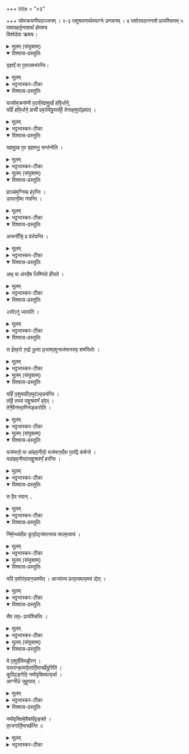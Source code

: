 +++
title = "०३"

+++
सोमक्रयणीपदाञ्जनम् । २-३ पशुश्रपणार्थस्याग्नेः प्रणयनम् ।   ४ पशोरवदाननाशे प्रायश्चित्तम्   ५ पश्वपहर्तृनाशार्थं होमश्च    
विश्वेदेवा ऋषयः।

<details><summary>मूलम् (संयुक्तम्)</summary>

य॒ज्ञव्ँ वा ए॒तत्सम्भ॑रन्ति॒ यत्सो॑म॒क्रय॑ण्यै प॒दय्ँय॑ज्ञमु॒खँ ह॑वि॒र्धाने॒ यर्हि॑ हवि॒र्धाने॒ प्राची॑ प्रव॒र्तये॑यु॒स्तर्हि॒ तेनाक्ष॒मुपा॑ञ्ज्याद्यज्ञमु॒ख ए॒व य॒ज्ञमनु॒ सन्त॑नोति
</details>

<details open><summary>विश्वास-प्रस्तुतिः</summary>

य॒ज्ञव्ँ वा ए॒तत्सम्भ॑रन्ति।  
</details>

<details><summary>मूलम्</summary>

य॒ज्ञव्ँ वा ए॒तत्सम्भ॑रन्ति।  
</details>

<details><summary>भट्टभास्कर-टीका</summary>

1अथ हविर्धानयोरक्षोपाञ्जनं विधास्यन्नाह - यज्ञं वा इत्यादि ॥ यज्ञमेवैतत्सम्भरन्ति यत्सोमक्रयण्याः पदं संभरन्ति । यज्ञस्य प्रधानोपकरणत्वात् ।
</details>

<details open><summary>विश्वास-प्रस्तुतिः</summary>

यत्सो॑म॒क्रय॑ण्यै प॒दय्ँय॑ज्ञमु॒खँ ह॑वि॒र्धाने॒,  
यर्हि॑ हवि॒र्धाने॒ प्राची॑ प्रव॒र्तये॑यु॒स्तर्हि॒ तेनाक्ष॒मुपा॑ञ्ज्यात्  ।  
</details>

<details><summary>मूलम्</summary>

यत्सो॑म॒क्रय॑ण्यै प॒दय्ँय॑ज्ञमु॒खँ ह॑वि॒र्धाने॒,  
यर्हि॑ हवि॒र्धाने॒ प्राची॑ प्रव॒र्तये॑यु॒स्तर्हि॒ तेनाक्ष॒मुपा॑ञ्ज्यात्  ।  
</details>

<details><summary>भट्टभास्कर-टीका</summary>

यज्ञमुखं हविर्धाने यज्ञस्य मुखमिव उपक्रमणमेवैते हविर्धाने भवतः । हवींषि निधीयन्ते अनयोरिति हविर्धाने शकटे । यस्मादेवं तस्मात् यर्हि यस्मिन् काले हविर्धाने प्राची प्रवर्तयेयुः तर्हि तस्मिन्काले तेन पदतृतीयेन अक्षं अक्षस्य धुरं उपाञ्ज्यात् पत्नी ।
</details>

<details open><summary>विश्वास-प्रस्तुतिः</summary>

यज्ञमु॒ख ए॒व य॒ज्ञमनु॒ सन्त॑नोति ।   
</details>

<details><summary>मूलम्</summary>

यज्ञमु॒ख ए॒व य॒ज्ञमनु॒ सन्त॑नोति ।   
</details>

<details><summary>भट्टभास्कर-टीका</summary>

यज्ञमुख एव उपक्रम एव यज्ञं समस्तं अनुसन्तनोति अनुसन्ततं करोति ॥
</details>

<details><summary>मूलम् (संयुक्तम्)</summary>

प्राञ्च॑म॒ग्निम्प्र ह॑र॒न्त्युत्पत्नी॒मा न॑य॒न्त्यन्वनाँ॑सि॒ प्र व॑र्तय॒न्त्यथ॒ वा अ॑स्यै॒ष धिष्णि॑यो हीयते॒ सोऽनु॑ ध्यायति॒ स ई॑श्व॒रो रु॒द्रो भू॒त्वा [9]  प्र॒जाम्प॒शून्यज॑मानस्य॒ शम॑यितोः
</details>

<details open><summary>विश्वास-प्रस्तुतिः</summary>

प्राञ्च॑म॒ग्निम्प्र ह॑र॒न्ति ।  
उत्पत्नी॒मा न॑यन्ति ।  
</details>

<details><summary>मूलम्</summary>

प्राञ्च॑म॒ग्निम्प्र ह॑र॒न्ति ।  
उत्पत्नी॒मा न॑यन्ति ।  
</details>

<details><summary>भट्टभास्कर-टीका</summary>

2प्राञ्चमग्निं प्रहरन्तीत्यादयो विधयः ॥ प्राञ्चं प्रहरन्ति । पत्नीमुदानयन्ति ।
</details>

<details open><summary>विश्वास-प्रस्तुतिः</summary>

अन्वनाँ॑सि॒ प्र व॑र्तयन्ति ।   
</details>

<details><summary>मूलम्</summary>

अन्वनाँ॑सि॒ प्र व॑र्तयन्ति ।   
</details>

<details><summary>भट्टभास्कर-टीका</summary>

अनांसि अनुप्रवर्तयन्ति ।
</details>

<details open><summary>विश्वास-प्रस्तुतिः</summary>

अथ॒ वा अ॑स्यै॒ष धिष्णि॑यो हीयते ।  
</details>

<details><summary>मूलम्</summary>

अथ॒ वा अ॑स्यै॒ष धिष्णि॑यो हीयते ।  
</details>

<details><summary>भट्टभास्कर-टीका</summary>

अथ वै इदानीं अस्याग्नेः धिष्णियो हीयते प्रहीयते ।
</details>

<details open><summary>विश्वास-प्रस्तुतिः</summary>

२सोऽनु॑ ध्यायति ।  
</details>

<details><summary>मूलम्</summary>

२सोऽनु॑ ध्यायति ।  
</details>

<details><summary>भट्टभास्कर-टीका</summary>

ततश्च स हीनधिष्ण्योग्निरनुध्यायति अनुचिन्तयति धिष्ण्यविरहितोहम् ।
</details>

<details open><summary>विश्वास-प्रस्तुतिः</summary>

स ई॑श्व॒रो रु॒द्रो भू॒त्वा प्र॒जाम्प॒शून्यज॑मानस्य॒ शम॑यितोः ।  
</details>

<details><summary>मूलम्</summary>

स ई॑श्व॒रो रु॒द्रो भू॒त्वा प्र॒जाम्प॒शून्यज॑मानस्य॒ शम॑यितोः ।  
</details>

<details><summary>भट्टभास्कर-टीका</summary>

स तादृशो रुद्रः क्रूरो भूत्वा यजमानस्य प्रजां पशूंश्च शमयितोः शमयितुं नाशयितुमीश्वरश्शक्त एव स्यात् ॥
</details>

<details><summary>मूलम् (संयुक्तम्)</summary>

यर्हि॑ प॒शुमाप्री॑त॒मुद॑ञ्च॒न्नय॑न्ति॒ तर्हि॒ तस्य॑ पशु॒श्रप॑णँ हरे॒त्तेनै॒वैन॑म्भा॒गिन॑ङ्करोति
</details>

<details open><summary>विश्वास-प्रस्तुतिः</summary>

यर्हि॑ प॒शुमाप्री॑त॒मुद॑ञ्च॒न्नय॑न्ति ।  
तर्हि॒ तस्य॑ पशु॒श्रप॑णँ हरे॒त् ।  
तेनै॒वैन॑म्भा॒गिन॑ङ्करोति ।  
</details>

<details><summary>मूलम्</summary>

यर्हि॑ प॒शुमाप्री॑त॒मुद॑ञ्च॒न्नय॑न्ति ।  
तर्हि॒ तस्य॑ पशु॒श्रप॑णँ हरे॒त् ।  
तेनै॒वैन॑म्भा॒गिन॑ङ्करोति ।  
</details>

<details><summary>भट्टभास्कर-टीका</summary>

3तत्रायं समाधिरित्याह - यर्हीत्यादि ॥ यर्हि यस्मिन् काले पशुमाप्रीतं इष्टकामत्वादीषत्प्रियमिति केचित् यदा - उदञ्चं नयन्ति तर्हि तदानीमेव पशुश्रपणं अग्निं तस्याहवनीयस्यैकदेशं हरेत् ।  

तेनैवैनं भागिनं करोति ततश्च भागलाभेन तृप्तः प्रजां पशूंश्च न शमयति ॥
</details>

<details><summary>मूलम् (संयुक्तम्)</summary>

यज॑मानो॒ वा आ॑हव॒नीयो॒ यज॑मान॒व्ँवा ए॒तद्वि क॑र्षन्ते॒ यदा॑हव॒नीया॑त्पशु॒श्रप॑णँ॒ हर॑न्ति॒ स वै॒व स्यान्नि॑र्म॒न्थ्य॑व्ँवा कुर्या॒द्यज॑मानस्य सात्म॒त्वाय
</details>

<details open><summary>विश्वास-प्रस्तुतिः</summary>

यज॑मानो॒ वा आ॑हव॒नीयो॒ यज॑मान॒व्ँवा ए॒तद्वि क॑र्षन्ते ।  
यदा॑हव॒नीया॑त्पशु॒श्रप॑णँ॒ हर॑न्ति ।  
</details>

<details><summary>मूलम्</summary>

यज॑मानो॒ वा आ॑हव॒नीयो॒ यज॑मान॒व्ँवा ए॒तद्वि क॑र्षन्ते ।  
यदा॑हव॒नीया॑त्पशु॒श्रप॑णँ॒ हर॑न्ति ।  
</details>

<details><summary>भट्टभास्कर-टीका</summary>

4अथाहवनीयात्पशुश्रपणहरणे दोषमाह - यजमानो वा इत्यादि ॥ ततश्च यजमानो निरात्मकस्स्यादिति । समाधत्ते - स वैव स्यात् स एव आहवनीयैकदेशः पशुश्रपणस्स्यात् ।  
ननु चोक्तम् यजमानो निरात्मकस्स्यादिति; ननु चेदमप्युक्तम् 'स ईश्वरो रुद्रोभूत्वा प्रजां पशून्यजमानस्य शमयितोः' इति ।
</details>

<details open><summary>विश्वास-प्रस्तुतिः</summary>

स वै॒व स्यान् ..
</details>

<details><summary>मूलम्</summary>

स वै॒व स्यान् ..
</details>

<details><summary>भट्टभास्कर-टीका</summary>

तस्मादग्नेर्भागवत्त्वाय स वैव स्यात् स एव भागतृप्तो यजमानं सात्मानं करिष्यतीति ।
</details>

<details open><summary>विश्वास-प्रस्तुतिः</summary>

नि॑र्म॒न्थ्य॑व्ँवा कुर्या॒द्यज॑मानस्य सात्म॒त्वाय॑ ।  
</details>

<details><summary>मूलम्</summary>

नि॑र्म॒न्थ्य॑व्ँवा कुर्या॒द्यज॑मानस्य सात्म॒त्वाय॑ ।  
</details>

<details><summary>भट्टभास्कर-टीका</summary>

पक्षान्तरमप्याह - निर्मन्थ्यं वा कुर्यात् पशुश्रपणं यजमानस्य सात्मत्वाय । ननु निर्भागोग्निः प्रजां पशून्यजमानस्य नाशयेत्, अत्र स्वयमाचार्येणैव समाधानमुक्तम् - आहवनीयादुल्मुकमादाय अरणी उपसंगृह्य पूर्वं पशोः प्रतिपद्यते निर्मन्थ्येन वा पशुं श्रपयन्ति वपया तत्सहोल्मुकमाहरन्तीति । एवमुल्मुकस्याग्रतः पशोर्नयनेन अग्निर्भागवान् भवति । तस्य पुनराहरणेन यजमानश्च सात्मा संपद्यते इति । पुराणगार्हपत्यस्स इत्युच्यत इति केचित् । अस्मिन् पक्षे गार्हपत्यादुल्मुकमादाय दक्षिणया द्वारोपनिर्हत्य दक्षिणेन सदः परीत्य दक्षिणेन मार्जालीयं धिष्ण्यं पर्याहृत्य दक्षिणेन यूपं चाहवनीयं च अतिहृत्य अन्तरेण चात्वालोत्करावुदङुपनिर्हृत्य तेन पशुं श्रपयेयुः ॥
</details>

<details><summary>मूलम् (संयुक्तम्)</summary>

यदि॑ प॒शोर॑व॒दान॒न्नश्ये॒दाज्य॑स्य प्रत्या॒ख्याय॒मव॑ द्ये॒त्सैव तत॒ᳶ प्राय॑श्चित्तिः
</details>

<details open><summary>विश्वास-प्रस्तुतिः</summary>

यदि॑ प॒शोर॑व॒दान॒न्नश्ये॑त् ।
आज्य॑स्य प्रत्या॒ख्याय॒मव॑ द्येत् ।  
</details>

<details><summary>मूलम्</summary>

यदि॑ प॒शोर॑व॒दान॒न्नश्ये॑त् ।
आज्य॑स्य प्रत्या॒ख्याय॒मव॑ द्येत् ।  
</details>

<details><summary>भट्टभास्कर-टीका</summary>

5यदि पशोरित्यादि ॥ यावन्ति पशोरवदानानि नश्यन्ति तावत्कृत्व आज्यस्यावद्येत् । छान्दसो णमुल् । यद्वा - तत्प्रत्याख्यायं आज्यस्यावद्येत् प्रत्याम्नायतयेति यावत् ।
</details>

<details open><summary>विश्वास-प्रस्तुतिः</summary>

सैव तत॒ᳶ प्राय॑श्चित्तिः ।  
</details>

<details><summary>मूलम्</summary>

सैव तत॒ᳶ प्राय॑श्चित्तिः ।  
</details>

<details><summary>भट्टभास्कर-टीका</summary>

सैव ततोवदान-विनाशदोषान्मोचनाय प्रायश्चित्तिः, दोषनिर्घातार्थं कर्म प्रायश्चित्तिः । प्रायः प्रायेण कर्मणोपगमः तदर्था चित्तिः ज्ञानं प्रायश्चित्तिः, तद्दोषनिर्घातार्थत्वात् । पारस्करादित्वात्सुट् । असुन्नन्तो वा प्रायश्शब्दः, छान्दसमाद्युदात्तत्वम् ॥
</details>

<details><summary>मूलम् (संयुक्तम्)</summary>

ये प॒शुव्ँवि॑मथ्नी॒रन्यस्तान्का॒मये॒तार्ति॒मार्च्छे॑यु॒रिति॑ कु॒विद॒ङ्गेति॒ नमो॑वृक्तिवत्य॒र्चाग्नी॑ध्रे जुहुया॒न्नमो॑वृक्तिमे॒वैषा॑व्ँवृङ्क्ते ता॒जगार्ति॒मार्च्छ॑न्ति ॥ [10]
</details>

<details open><summary>विश्वास-प्रस्तुतिः</summary>

ये प॒शुव्ँवि॑मथ्नी॒रन् ।  
यस्तान्का॒मये॒तार्ति॒मार्च्छे॑यु॒रिति॑ ।  
कु॒विद॒ङ्गेति॒ नमो॑वृक्तिवत्य॒र्चा ।  
आग्नी॑ध्रे जुहुयात् ।   
</details>

<details><summary>मूलम्</summary>

ये प॒शुव्ँवि॑मथ्नी॒रन् ।  
यस्तान्का॒मये॒तार्ति॒मार्च्छे॑यु॒रिति॑ ।  
कु॒विद॒ङ्गेति॒ नमो॑वृक्तिवत्य॒र्चा ।  
आग्नी॑ध्रे जुहुयात् ।   
</details>

<details><summary>भट्टभास्कर-टीका</summary>

6ये पशुमिति ॥ पश्वर्थं ये विमथ्नीरन् विमाथं कलहं कुर्वन्ति यस्तान् कामयेत एते आर्तिमार्छेयुरिति स आग्नीध्रे जुहुयात् नमोवृक्तिशब्दवत्या 'कुविदङ्ग यवमन्तः' इत्येतया ऋचा ।
</details>

<details open><summary>विश्वास-प्रस्तुतिः</summary>

नमो॑वृक्तिमे॒वैषा॑व्ँवृङ्क्ते ।  
ता॒जगार्ति॒मार्च्छ॑न्ति ॥
</details>

<details><summary>मूलम्</summary>

नमो॑वृक्तिमे॒वैषा॑व्ँवृङ्क्ते ।  
ता॒जगार्ति॒मार्च्छ॑न्ति ॥
</details>

<details><summary>भट्टभास्कर-टीका</summary>

सोनेन होमेन एषां विमाथकारिणां नमोवृक्तिं वृङ्क्ते नमोन्नं तस्य वर्जनं वृङ्क्ते वर्जयति करोति । रायस्पोषं पुष्णातीति वद्द्रष्टव्यम् । यद्वा - तदेव वर्जनीयवृक्तिः तदेषां वर्जयति । ऊर्यादित्वेन गतित्वात् 'तादौ च' इति नमश्शब्दस्य प्रकृतिस्वरत्वम्, अव्ययपूर्वपदप्रकृतिस्वरत्वं वा । ततस्ते ताजक् तदानीमेव आर्तिमार्छन्ति नश्यन्ति ।


इयमृक् 'स्वाद्वीं त्वा' इत्यत्र व्याख्याता । यथा तु खलु यवमुद्गव्रीह्यादिबहुधान्यवन्तः पुरुषाः यवादीन् सहोत्पद्यमानान् अनुपूर्वं परिपाट्या वियूय पृथक्कृत्य परस्परतः काण्डफलादिभ्यो वा तुषकणादिभ्यो वा पृथक्कृत्य दधति तथा यूयमपि हे देवाः इहेह सर्वत्र एषां भोजनानि कृणुत । केषाम्? ये अस्माकमुपकारिणः बर्हिषः यज्ञस्य नमोवृक्तिं अन्नस्य पशुलक्षणस्य दोषं विनाशं न जग्मुः न गताः न कुर्वन्ति । ये पुनर्नमोवृक्तिं कुर्वन्ति हविर्विनाशयन्ति तेषां भोजनानि मा कार्ष्ट ते तु तदभावेनानेन होमेन नश्यन्त्विति ॥

इति तृतीये प्रथमे तृतीयोनुवाकः ॥
</details>
